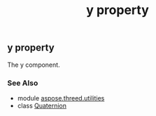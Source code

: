 ﻿---
title: y property
second_title: Aspose.3D for Python via .NET API References
description: 
type: docs
weight: 190
url: /python-net/aspose.threed.utilities/quaternion/y/
is_root: false
---

## y property


The y component.

### See Also
* module [aspose.threed.utilities](../../)
* class [Quaternion](/3d/python-net/aspose.threed.utilities/quaternion)
